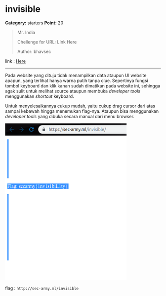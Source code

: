 # invisible
**Category:** starters
**Point:** 20

> Mr. India
> 
> Chellenge for URL: LInk Here
>
> Author: bhavsec

link : [Here](http://sec-army.ml/invisible)

---

Pada website yang dituju tidak menampilkan data ataupun UI website apapun, yang terlihat hanya warna putih tanpa clue. Sepertinya fungsi tombol keyboard dan klik kanan sudah dimatikan pada website ini, sehingga agak sulit untuk melihat source ataupun membuka _developer tools_ menggunakan _shortcut_ keyboard.

Untuk menyelesaikannya cukup mudah, yaitu cukup drag cursor dari atas sampai kebawah hingga menemukan flag-nya. Ataupun bisa menggunakan _developer tools_ yang dibuka secara manual dari menu browser.

![](./ss01.png)

flag : `http://sec-army.ml/invisible`